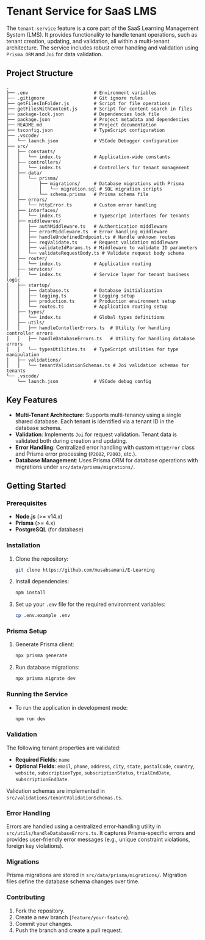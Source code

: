 # Tenant Service for SaaS LMS

The `tenant-service` feature is a core part of the SaaS Learning Management System (LMS). It provides functionality to handle tenant operations, such as tenant creation, updating, and validation, all within a multi-tenant architecture. The service includes robust error handling and validation using `Prisma ORM` and `Joi` for data validation.

## Project Structure

```text
.
├── .env                        # Environment variables
├── .gitignore                  # Git ignore rules
├── getFilesInFolder.js         # Script for file operations
├── getFilesWithContent.js      # Script for content search in files
├── package-lock.json           # Dependencies lock file
├── package.json                # Project metadata and dependencies
├── README.md                   # Project documentation
├── tsconfig.json               # TypeScript configuration
├── .vscode/
│   └── launch.json             # VSCode Debugger configuration
├── src/
│   ├── constants/
│   │   └── index.ts            # Application-wide constants
│   ├── controllers/
│   │   └── index.ts            # Controllers for tenant management
│   ├── data/
│   │   └── prisma/
│   │       ├── migrations/     # Database migrations with Prisma
│   │       │   └── migration.sql # SQL migration scripts
│   │       └── schema.prisma   # Prisma schema file
│   ├── errors/
│   │   └── httpError.ts        # Custom error handling
│   ├── interfaces/
│   │   └── index.ts            # TypeScript interfaces for tenants
│   ├── middlewares/
│   │   ├── authMiddleware.ts   # Authentication middleware
│   │   ├── errorMiddleware.ts  # Error handling middleware
│   │   ├── handleUndefinedEndpoint.ts # Handle unknown routes
│   │   ├── reqValidate.ts      # Request validation middleware
│   │   ├── validateIdParams.ts # Middleware to validate ID parameters
│   │   └── validateRequestBody.ts # Validate request body schema
│   ├── router/
│   │   └── index.ts            # Application routing
│   ├── services/
│   │   └── index.ts            # Service layer for tenant business logic
│   ├── startup/
│   │   ├── database.ts         # Database initialization
│   │   ├── logging.ts          # Logging setup
│   │   ├── production.ts       # Production environment setup
│   │   └── routes.ts           # Application routing setup
│   ├── types/
│   │   └── index.ts            # Global types definitions
│   ├── utils/
│   │   ├── handleContollerErrors.ts  # Utility for handling controller errors
│   │   ├── handleDatabaseErrors.ts   # Utility for handling database errors
│   │   └── typesUtilities.ts   # TypeScript utilities for type manipulation
│   ├── validations/
│   │   └── tenantValidationSchemas.ts # Joi validation schemas for tenants
└── .vscode/
    └── launch.json             # VSCode debug config
```

## Key Features

- **Multi-Tenant Architecture**: Supports multi-tenancy using a single shared database. Each tenant is identified via a tenant ID in the database schema.
- **Validation**: Implements `Joi` for request validation. Tenant data is validated both during creation and updating.
- **Error Handling**: Centralized error handling with custom `HttpError` class and Prisma error processing (`P2002`, `P2003`, etc.).
- **Database Management**: Uses Prisma ORM for database operations with migrations under `src/data/prisma/migrations/`.

## Getting Started

### Prerequisites

- **Node.js** (>= v14.x)
- **Prisma** (>= 4.x)
- **PostgreSQL** (for database)

### Installation

1. Clone the repository:

   ```bash
   git clone https://github.com/musabsamani/E-Learning
   ```

2. Install dependencies:

   ```bash
   npm install
   ```

3. Set up your `.env` file for the required environment variables:

   ```bash
   cp .env.example .env
   ```

### Prisma Setup

1. Generate Prisma client:

   ```bash
   npx prisma generate
   ```

2. Run database migrations:

   ```bash
   npx prisma migrate dev
   ```

### Running the Service

- To run the application in development mode:

  ```bash
  npm run dev
  ```

### Validation

The following tenant properties are validated:

- **Required Fields**: `name`
- **Optional Fields**: `email`, `phone`, `address`, `city`, `state`, `postalCode`, `country`, `website`, `subscriptionType`, `subscriptionStatus`, `trialEndDate`, `subscriptionEndDate`.

Validation schemas are implemented in `src/validations/tenantValidationSchemas.ts`.

### Error Handling

Errors are handled using a centralized error-handling utility in `src/utils/handleDatabaseErrors.ts`. It captures Prisma-specific errors and provides user-friendly error messages (e.g., unique constraint violations, foreign key violations).

### Migrations

Prisma migrations are stored in `src/data/prisma/migrations/`. Migration files define the database schema changes over time.

### Contributing

1. Fork the repository.
2. Create a new branch (`feature/your-feature`).
3. Commit your changes.
4. Push the branch and create a pull request.

